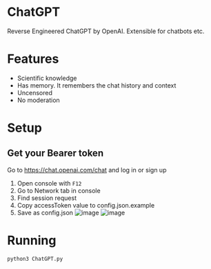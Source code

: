 # ChatGPT
Reverse Engineered ChatGPT by OpenAI. Extensible for chatbots etc.

# Features
- Scientific knowledge
- Has memory. It remembers the chat history and context
- Uncensored
- No moderation

# Setup
## Get your Bearer token
Go to https://chat.openai.com/chat and log in or sign up
1. Open console with `F12`
2. Go to Network tab in console
3. Find session request
4. Copy accessToken value to config.json.example
5. Save as config.json
![image](https://user-images.githubusercontent.com/36258159/205446680-b3f40499-9757-428b-9e2f-23e89ca99461.png)
![image](https://user-images.githubusercontent.com/36258159/205446730-793f8187-316c-4ae8-962c-0f4c1ee00bd1.png)

# Running
`python3 ChatGPT.py`
